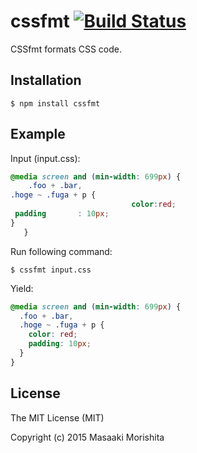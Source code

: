 # cssfmt [![Build Status](https://travis-ci.org/morishitter/cssfmt.svg)](https://travis-ci.org/morishitter/cssfmt)

CSSfmt formats CSS code.

## Installation

```shell
$ npm install cssfmt
```

## Example

Input (input.css):
```css
@media screen and (min-width: 699px) {
    .foo + .bar,
.hoge ~ .fuga + p {
                           color:red;
 padding       : 10px;
}
   }
```

Run following command:

```
$ cssfmt input.css
```

Yield:
```css
@media screen and (min-width: 699px) {
  .foo + .bar,
  .hoge ~ .fuga + p {
    color: red;
    padding: 10px;
  }
}
```


## License

The MIT License (MIT)

Copyright (c) 2015 Masaaki Morishita
